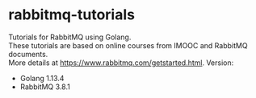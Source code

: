 # rabbitmq-tutorials
Tutorials for RabbitMQ using Golang. <br>
These tutorials are based on online courses from IMOOC and RabbitMQ documents. <br>
More details at https://www.rabbitmq.com/getstarted.html.
Version:<br>
- Golang 1.13.4
- RabbitMQ 3.8.1